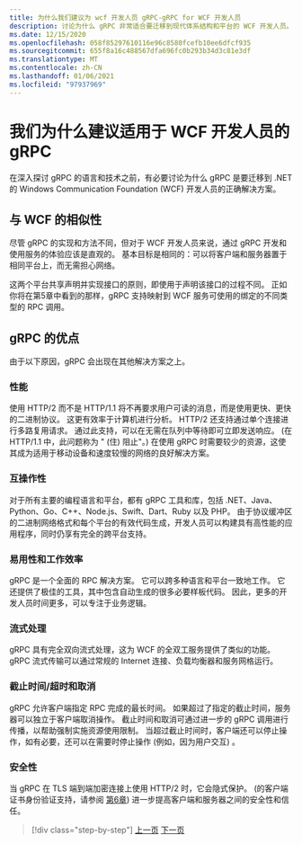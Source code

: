 ```yaml
---
title: 为什么我们建议为 wcf 开发人员 gRPC-gRPC for WCF 开发人员
description: 讨论为什么 gRPC 非常适合要迁移到现代体系结构和平台的 WCF 开发人员。
ms.date: 12/15/2020
ms.openlocfilehash: 058f85297610116e96c8580fcefb10ee6dfcf935
ms.sourcegitcommit: 655f8a16c488567dfa696fc0b293b34d3c81e3df
ms.translationtype: MT
ms.contentlocale: zh-CN
ms.lasthandoff: 01/06/2021
ms.locfileid: "97937969"
---
```

# <a name="why-we-recommend-grpc-for-wcf-developers"></a>我们为什么建议适用于 WCF 开发人员的 gRPC

在深入探讨 gRPC 的语言和技术之前，有必要讨论为什么 gRPC 是要迁移到 .NET 的 Windows Communication Foundation (WCF) 开发人员的正确解决方案。

## <a name="similarity-to-wcf"></a>与 WCF 的相似性

尽管 gRPC 的实现和方法不同，但对于 WCF 开发人员来说，通过 gRPC 开发和使用服务的体验应该是直观的。 基本目标是相同的：可以将客户端和服务器置于相同平台上，而无需担心网络。

这两个平台共享声明并实现接口的原则，即使用于声明该接口的过程不同。 正如你将在第5章中看到的那样，gRPC 支持映射到 WCF 服务可使用的绑定的不同类型的 RPC 调用。

## <a name="benefits-of-grpc"></a>gRPC 的优点

由于以下原因，gRPC 会出现在其他解决方案之上。

### <a name="performance"></a>性能

使用 HTTP/2 而不是 HTTP/1.1 将不再要求用户可读的消息，而是使用更快、更快的二进制协议。 这更有效率于计算机进行分析。 HTTP/2 还支持通过单个连接进行多路复用请求。 通过此支持，可以在无需在队列中等待即可立即发送响应。  (在 HTTP/1.1 中，此问题称为 " (住) 阻止"。) 在使用 gRPC 时需要较少的资源，这使其成为适用于移动设备和速度较慢的网络的良好解决方案。

### <a name="interoperability"></a>互操作性

对于所有主要的编程语言和平台，都有 gRPC 工具和库，包括 .NET、Java、Python、Go、C++、Node.js、Swift、Dart、Ruby 以及 PHP。 由于协议缓冲区的二进制网络格式和每个平台的有效代码生成，开发人员可以构建具有高性能的应用程序，同时仍享有完全的跨平台支持。

### <a name="usability-and-productivity"></a>易用性和工作效率

gRPC 是一个全面的 RPC 解决方案。 它可以跨多种语言和平台一致地工作。 它还提供了极佳的工具，其中包含自动生成的很多必要样板代码。 因此，更多的开发人员时间更多，可以专注于业务逻辑。

### <a name="streaming"></a>流式处理

gRPC 具有完全双向流式处理，这为 WCF 的全双工服务提供了类似的功能。 gRPC 流式传输可以通过常规的 Internet 连接、负载均衡器和服务网格运行。

### <a name="deadlinetimeouts-and-cancellation"></a>截止时间/超时和取消

gRPC 允许客户端指定 RPC 完成的最长时间。 如果超过了指定的截止时间，服务器可以独立于客户端取消操作。 截止时间和取消可通过进一步的 gRPC 调用进行传播，以帮助强制实施资源使用限制。 当超过截止时间时，客户端还可以停止操作，如有必要，还可以在需要时停止操作 (例如，因为用户交互) 。

### <a name="security"></a>安全性

当 gRPC 在 TLS 端到端加密连接上使用 HTTP/2 时，它会隐式保护。  (的客户端证书身份验证支持，请参阅 [第6章](security.md)) 进一步提高客户端和服务器之间的安全性和信任。

>[!div class="step-by-step"]
>[上一页](network-protocols.md)
>[下一页](protocol-buffers.md)
